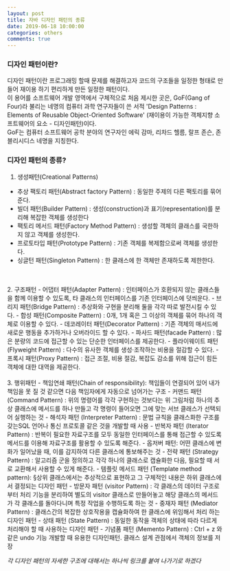 ```yaml
---
layout: post
title: 자바 디자인 패턴의 종류
date: 2019-06-18 10:00:00
categories: others
comments: true
---
```



### 디자인 패턴이란?
디자인 패턴이란 프로그래밍 할때 문제를 해결하고자 코드의 구조들을 일정한 형태로 만들어
재이용 하기 편리하게 만든 일정한 패턴이다.<br />
이 용어를 소프트웨어 개발 영역에서 구체적으로 처음 제시한 곳은, GoF(Gang of Four)라 불리는 네명의 컴퓨터 과학 연구자들이 쓴 서적 'Design Patterns : Elements of Reusable Object-Oriented Software'
(재이용이 가능한 객체지향 소프트웨어의 요소 - 디자인패턴)이다.
<br />
GoF는 컴퓨터 소프트웨어 공학 분야의 연구자인 에릭 감마, 리차드 헬름, 랄프 존슨, 존 블리시디스 네명을 지칭한다.
<br />

### 디자인 패턴의 종류?
1. 생성패턴(Creational Patterns)
- 추상 팩토리 패턴(Abstract factory Pattern) : 동일한 주제의 다른 팩토리를 묶어 준다.
- 빌더 패턴(Builder Pattern) : 생성(construction)과 표기(representation)를 분리해 복잡한 객체를 생성한다
- 팩토리 메서드 패턴(Factory Method Pattern) : 생성할 객체의 클래스를 국한하지 않고 객체를 생성한다.
- 프로토타입 패턴(Prototype Pattern) : 기존 객체를 복제함으로써 객체를 생성한다.
- 싱글턴 패턴(Singleton Pattern) : 한 클래스에 한 객체만 존재하도록 제한한다.  
<br />
<br />
2. 구조패턴
- 어댑터 패턴(Adapter Pattern) : 인터페이스가 호환되지 않는 클래스들을 함께 이용할 수 있도록, 타 클래스의 인터페이스를 기존 인터페이스에 덧씌운다.
- 브리지 패턴(Bridge Pattern) : 추상화와 구현을 분리해 둘을 각각 따로 발전시킬 수 있다.
- 합성 패턴(Composite Pattern) : 0개, 1개 혹은 그 이상의 객체를 묶어 하나의 객체로 이용할 수 있다.
- 데코레이터 패턴(Decorator Pattern) : 기존 객체의 매서드에 새로운 행동을 추가하거나 오버라이드 할 수 있다.
- 파사드 패턴(facade Pattern) : 많은 분량의 코드에 접근할 수 있는 단순한 인터페이스를 제공한다.
- 플라이웨이트 패턴(Flyweight Pattern) : 다수의 유사한 객체를 생성·조작하는 비용을 절감할 수 있다.
- 프록시 패턴(Proxy Pattern) : 접근 조절, 비용 절감, 복잡도 감소를 위해 접근이 힘든 객체에 대한 대역을 제공한다.
<br />  
<br />
3. 행위패턴
- 책임연쇄 패턴(Chain of responsibility): 책임들이 연결되어 있어 내가 책임을 못 질 것 같으면 다음 책임자에게 자동으로 넘어가는 구조
- 커맨드 패턴(Command Pattern) : 위의 명령어를 각각 구현하는 것보다는 위 그림처럼 하나의 추상 클래스에 메서드를 하나 만들고 각 명령이 들어오면 그에 맞는 서브 클래스가 선택되어 실행하는 것
- 해석자 패턴 (Interpreter Pattern) : 문법 규칙을 클래스화한 구조를 갖는SQL 언어나 통신 프로토콜 같은 것을 개발할 때 사용
- 반복자 패턴 (Iterator Pattern) : 반복이 필요한 자료구조를 모두 동일한 인터페이스를 통해 접근할 수 있도록 메서드를 이용해 자료구조를 활용할 수 있도록 해준다.
- 옵저버 패턴: 어떤 클래스에 변화가 일어났을 때, 이를 감지하여 다른 클래스에 통보해주는 것
- 전략 패턴 (Strategy Pattern) : 알고리즘 군을 정의하고 각각 하나의 클래스로 캡슐화한 다음, 필요할 때 서로 교환해서 사용할 수 있게 해준다.
- 템플릿 메서드 패턴 (Template method pattern): §상위 클래스에서는 추상적으로 표현하고 그 구체적인 내용은 하위 클래스에서 결정되는 디자인 패턴
- 방문자 패턴 (visitor Pattern) : 각 클래스의 데이터 구조로부터 처리 기능을 분리하여 별도의 visitor 클래스로 만들어놓고 해당 클래스의 메서드가 각 클래스를 돌아다니며 특정 작업을 수행하도록 하는 것
- 중재자 패턴 (Mediator Pattern) : 클래스간의 복잡한 상호작용을 캡슐화하여 한 클래스에 위임해서 처리 하는 디자인 패턴
- 상태 패턴 (State Pattern) : 동일한 동작을 객체의 상태에 따라 다르게 처리해야 할 때 사용하는 디자인 패턴
- 기념품 패턴 (Memento Pattern) : Ctrl + z 와 같은 undo 기능 개발할 때 유용한 디자인패턴. 클래스 설계 관점에서 객체의 정보를 저장

_각 디자인 패턴의 자세한 구조에 대해서는 하나씩 링크를 붙여 나가기로 하겠다_